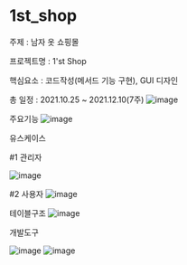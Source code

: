 # 1st_shop
주제 : 남자 옷 쇼핑몰

프로젝트명 : 1'st Shop

핵심요소 : 코드작성(메서드 기능 구현), GUI 디자인

총 일정 : 2021.10.25 ~ 2021.12.10(7주)
![image](https://user-images.githubusercontent.com/99131587/152735033-1eef2836-47fa-4161-8124-052db6c86bb6.png)

주요기능
![image](https://user-images.githubusercontent.com/99131587/152735124-a540d167-5f31-4d7b-bb97-350f4e783535.png)

유스케이스

#1 관리자

![image](https://user-images.githubusercontent.com/99131587/152734891-fa5bd7a3-d3c5-429f-90a5-acc9bb6ef2b7.png)

#2 사용자
![image](https://user-images.githubusercontent.com/99131587/152735199-9dc12be5-9306-4c7a-9d58-48c8e0d51402.png)

테이블구조
![image](https://user-images.githubusercontent.com/99131587/152735293-105cd4d1-6ea3-4561-bec7-cb2774cf4e92.png)

개발도구

![image](https://user-images.githubusercontent.com/99131587/152735484-aa31209f-32b7-4580-8ce9-2c61c940f81d.png)
![image](https://user-images.githubusercontent.com/99131587/152735549-5340a926-a13d-4f7e-9724-a27fdf975f63.png)

